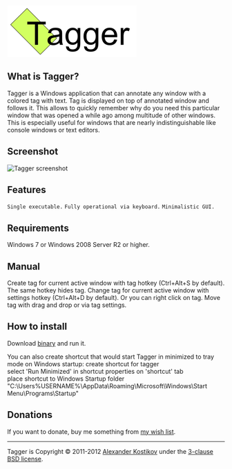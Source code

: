 ![Tagger logo](https://github.com/FallenGameR/Tagger/raw/master/info/Logo.png)

What is Tagger?
---------------
Tagger is a Windows application that can annotate any window with a colored tag with text. Tag is displayed on top of annotated window and follows it. This allows to quickly remember why do you need this particular window that was opened a while ago among multitude of other windows. This is especially useful for windows that are nearly indistinguishable like console windows or text editors.

Screenshot
----------
![Tagger screenshot]()

Features
--------

`Single executable.`
`Fully operational via keyboard.`
`Minimalistic GUI.`

Requirements
------------
Windows 7 or Windows 2008 Server R2 or higher.

Manual
------
Create tag for current active window with tag hotkey (Ctrl+Alt+S by default). The same hotkey hides tag.
Change tag for current active window with settings hotkey (Ctrl+Alt+D by default). Or you can right click on tag.
Move tag with drag and drop or via tag settings.

How to install
--------------
Download [binary](https://github.com/FallenGameR/Tagger/raw/master/bins/Tagger.exe) and run it.

You can also create shortcut that would start Tagger in minimized to tray mode on Windows startup:
create shortcut for tagger  
select 'Run Minimized' in shortcut properties on 'shortcut' tab  
place shortcut to Windows Startup folder "C:\Users\%USERNAME%\AppData\Roaming\Microsoft\Windows\Start Menu\Programs\Startup"  

Donations
---------
If you want to donate, buy me something from [my wish list](http://www.amazon.com/gp/registry/wishlist/J8ORBQBR43HG).

--------------------------------

Tagger is Copyright &copy; 2011-2012 [Alexander Kostikov](http://fallengamer.livejournal.com/) under the [3-clause BSD license](https://github.com/AutoMapper/AutoMapper/blob/master/LICENSE.txt).

